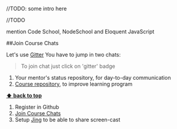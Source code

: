 

//TODO:
some intro here

//TODO

mention Code School, NodeSchool and Eloquent JavaScript


##Join Course Chats

Let's use [Gitter](https://gitter.im)
You have to jump in two chats:
>To join chat just click on 'gitter' badge 

1. Your mentor's status repository, for day-to-day communication
1. [Course repository](https://github.com/brotherhood-of-javascript/js-eng-init), to improve learning program

**[⬆ back to top](#learn-git-and-github)**


1. Register in Github
1. [Join Course Chats](#join-course-chats) 
1. Setup [Jing](https://www.techsmith.com/jing.html) to be able to share screen-cast